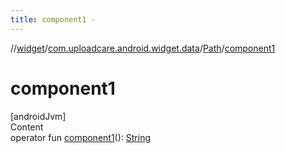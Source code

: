 ```yaml
---
title: component1 -
---
```

//[widget](../../index.md)/[com.uploadcare.android.widget.data](../index.md)/[Path](index.md)/[component1](component1.md)



# component1  
[androidJvm]  
Content  
operator fun [component1](component1.md)(): [String](https://kotlinlang.org/api/latest/jvm/stdlib/kotlin/-string/index.html)  



